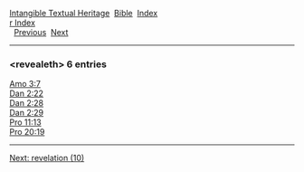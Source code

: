 [Intangible Textual Heritage](../../index)  [Bible](../index) 
[Index](index)   
[r Index](_r_)  
  [Previous](c09477)  [Next](c09479) 

------------------------------------------------------------------------

### &lt;revealeth&gt; 6 entries

[Amo 3:7](../kjv/amo003.htm#007)  
[Dan 2:22](../kjv/dan002.htm#022)  
[Dan 2:28](../kjv/dan002.htm#028)  
[Dan 2:29](../kjv/dan002.htm#029)  
[Pro 11:13](../kjv/pro011.htm#013)  
[Pro 20:19](../kjv/pro020.htm#019)  

------------------------------------------------------------------------

[Next: revelation (10)](c09479)
